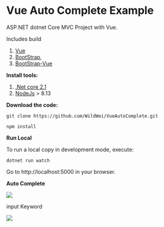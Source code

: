 
Vue Auto Complete Example
=================

ASP.NET dotnet Core MVC Project with Vue.

Includes build 
1. [Vue](https://vuejs.org/)
2. [BootStrap](https://getbootstrap.com/), 
3. [BootStrap-Vue](https://bootstrap-vue.js.org/)


**Install tools:**

1. [.Net core 2.1](https://dotnet.microsoft.com/download)
2. [NodeJs](https://nodejs.org/en/) > 8.13


**Download the code:**

```
git clone https://github.com/WildWei/VueAutoComplete.git
```

```
npm install
```

**Run Local**

To run a local copy in development mode, execute:
```
dotnet run watch
```
Go to http://localhost:5000 in your browser.

**Auto Complete**

<img src="https://i.imgur.com/6LUPlR0.jpg">

input Keyword

<img src="https://i.imgur.com/KLdD7nd.jpg">
